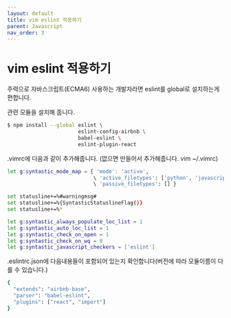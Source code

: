 ```yaml
---
layout: default
title: vim eslint 적용하기
parent: Javascript
nav_order: 3
---
```


# vim eslint 적용하기

주력으로 자바스크립트(ECMA6) 사용하는 개발자라면 eslint를 global로 설치하는게 편합니다.

관련 모듈을 설치해 줍니다.

``` bash
$ npm install --global eslint \
                       eslint-config-airbnb \
                       babel-eslint \
                       eslint-plugin-react
```

.vimrc에 다음과 같이 추가해줍니다. (없으면 만들어서 추가해줍니다. vim ~/.vimrc)

``` bash
let g:syntastic_mode_map = { 'mode': 'active',
                            \ 'active_filetypes': ['python', 'javascript'],
                            \ 'passive_filetypes': [] }

set statusline+=%#warningmsg#
set statusline+=%{SyntasticStatuslineFlag()}
set statusline+=%*

let g:syntastic_always_populate_loc_list = 1
let g:syntastic_auto_loc_list = 1
let g:syntastic_check_on_open = 1
let g:syntastic_check_on_wq = 0
let g:syntastic_javascript_checkers = ['eslint']
```

.eslintrc.json에 다음내용들이 포함되어 있는지 확인합니다(버전에 따라 모듈이름이 다를 수 있습니다.)

``` bash
{
  "extends": "airbnb-base",
  "parser": "babel-eslint",
  "plugins": ["react", "import"]
}
```
